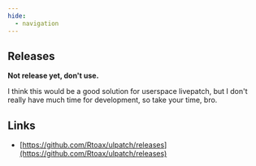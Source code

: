 ```yaml
---
hide:
  - navigation
---
```


## Releases

**Not release yet, don't use.**

I think this would be a good solution for userspace livepatch, but I don't really have much time for development, so take your time, bro.


## Links

- [https://github.com/Rtoax/ulpatch/releases](https://github.com/Rtoax/ulpatch/releases)

